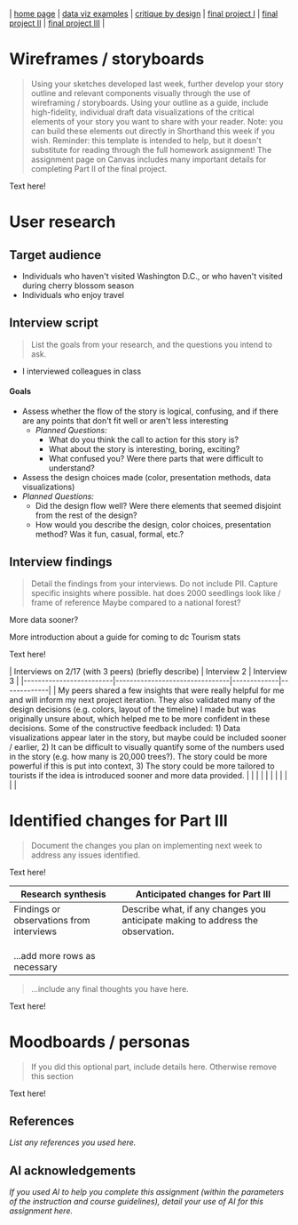 | [home page](https://cmustudent.github.io/tswd-portfolio-templates/) | [data viz examples](dataviz-examples) | [critique by design](critique-by-design) | [final project I](final-project-part-one) | [final project II](final-project-part-two) | [final project III](final-project-part-three) |

# Wireframes / storyboards
> Using your sketches developed last week, further develop your story outline and relevant components visually through the use of wireframing / storyboards. Using your outline as a guide, include high-fidelity, individual draft data visualizations of the critical elements of your story you want to share with your reader. Note: you can build these elements out directly in Shorthand this week if you wish.  Reminder: this template is intended to help, but it doesn't substitute for reading through the full homework assignment!  The assignment page on Canvas includes many important details for completing Part II of the final project. 

Text here!

# User research 

## Target audience
- Individuals who haven't visited Washington D.C., or who haven't visited during cherry blossom season
- Individuals who enjoy travel

## Interview script
> List the goals from your research, and the questions you intend to ask.
- I interviewed colleagues in class

#### Goals
- Assess whether the flow of the story is logical, confusing, and if there are any points that don't fit well or aren't less interesting
  - _Planned Questions:_
    - What do you think the call to action for this story is?
    - What about the story is interesting, boring, exciting?
    - What confused you? Were there parts that were difficult to understand?
- Assess the design choices made (color, presentation methods, data visualizations)
- _Planned Questions:_
    - Did the design flow well? Were there elements that seemed disjoint from the rest of the design?
    - How would you describe the design, color choices, presentation method? Was it fun, casual, formal, etc.?

## Interview findings
> Detail the findings from your interviews.  Do not include PII.  Capture specific insights where possible.
hat does 2000 seedlings look like / frame of reference
Maybe compared to a national forest?


More data sooner? 

More introduction about a guide for coming to dc
Tourism stats



Text here!

| Interviews on 2/17 (with 3 peers) (briefly describe) | Interview 2 | Interview 3 |
|-------------------------|--------------------------------|-------------|-------------|
| My peers shared a few insights that were really helpful for me and will inform my next project iteration. They also validated many of the design decisions (e.g. colors, layout of the timeline) I made but was originally unsure about, which helped me to be more confident in these decisions. Some of the constructive feedback included: 1) Data visualizations appear later in the story, but maybe could be included sooner / earlier, 2) It can be difficult to visually quantify some of the numbers used in the story (e.g. how many is 20,000 trees?). The story could be more powerful if this is put into context, 3) The story could be more tailored to tourists if the idea is introduced sooner and more data provided. |             |             |
|                                |             |             |
|                                |             |             |


# Identified changes for Part III
> Document the changes you plan on implementing next week to address any issues identified.  

Text here!

| Research synthesis                       | Anticipated changes for Part III                                                |
|------------------------------------------|---------------------------------------------------------------------------------|
| Findings or observations from interviews | Describe what, if any changes you anticipate making to address the observation. |
|                                          |                                                                                 |
|                                          |                                                                                 |
|                                          |                                                                                 |
| ...add more rows as necessary            |                                                                                 |

> ...include any final thoughts you have here. 

Text here!

# Moodboards / personas
> If you did this optional part, include details here.  Otherwise remove this section

Text here!

## References
_List any references you used here._

## AI acknowledgements
_If you used AI to help you complete this assignment (within the parameters of the instruction and course guidelines), detail your use of AI for this assignment here._

